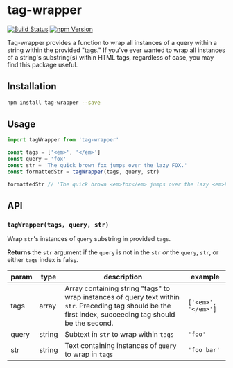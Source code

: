 # tag-wrapper

[![Build Status](https://travis-ci.org/alexZielonko/tag-wrapper.svg?branch=master)](https://travis-ci.org/alexZielonko/tag-wrapper)
[![npm Version](https://img.shields.io/badge/npm-v1.04-blue.svg)](https://www.npmjs.com/package/tag-wrapper)

Tag-wrapper provides a function to wrap all instances of a query within a string within the provided "tags." If you've ever wanted to wrap all instances of a string's substring(s) within HTML tags, regardless of case, you may find this package useful.

## Installation

```bash
npm install tag-wrapper --save
```

## Usage

```js
import tagWrapper from 'tag-wrapper'

const tags = ['<em>', '</em>']
const query = 'fox'
const str = 'The quick brown fox jumps over the lazy FOX.'
const formattedStr = tagWrapper(tags, query, str)

formattedStr // 'The quick brown <em>fox</em> jumps over the lazy <em>FOX</em>.'
```

## API

### `tagWrapper(tags, query, str)`

Wrap `str`'s instances of `query` substring in provided `tags`.

**Returns** the `str` argument if the `query` is not in the `str` _or_ the `query`, `str`, or either `tags` index is falsy.

param | type   | description                                                                                                                                                | example
------|--------|------------------------------------------------------------------------------------------------------------------------------------------------------------|--------------------
tags  | array  | Array containing string "tags" to wrap instances of query text within `str`. Preceding tag should be the first index, succeeding tag should be the second. | `['<em>', '</em>']`
query | string | Subtext in `str` to wrap within `tags`                                                                                                                     | `'foo'`
str   | string | Text containing instances of `query` to wrap in `tags`                                                                                                     | `'foo bar'`
